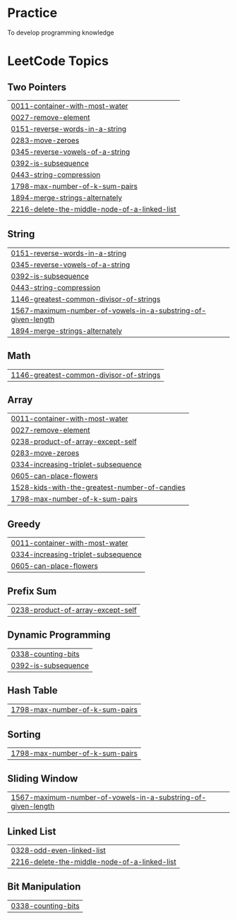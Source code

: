 # Practice
To develop programming knowledge

<!---LeetCode Topics Start-->
# LeetCode Topics
## Two Pointers
|  |
| ------- |
| [0011-container-with-most-water](https://github.com/Hunterwolf-SK/Practice/tree/master/0011-container-with-most-water) |
| [0027-remove-element](https://github.com/Hunterwolf-SK/Practice/tree/master/0027-remove-element) |
| [0151-reverse-words-in-a-string](https://github.com/Hunterwolf-SK/Practice/tree/master/0151-reverse-words-in-a-string) |
| [0283-move-zeroes](https://github.com/Hunterwolf-SK/Practice/tree/master/0283-move-zeroes) |
| [0345-reverse-vowels-of-a-string](https://github.com/Hunterwolf-SK/Practice/tree/master/0345-reverse-vowels-of-a-string) |
| [0392-is-subsequence](https://github.com/Hunterwolf-SK/Practice/tree/master/0392-is-subsequence) |
| [0443-string-compression](https://github.com/Hunterwolf-SK/Practice/tree/master/0443-string-compression) |
| [1798-max-number-of-k-sum-pairs](https://github.com/Hunterwolf-SK/Practice/tree/master/1798-max-number-of-k-sum-pairs) |
| [1894-merge-strings-alternately](https://github.com/Hunterwolf-SK/Practice/tree/master/1894-merge-strings-alternately) |
| [2216-delete-the-middle-node-of-a-linked-list](https://github.com/Hunterwolf-SK/Practice/tree/master/2216-delete-the-middle-node-of-a-linked-list) |
## String
|  |
| ------- |
| [0151-reverse-words-in-a-string](https://github.com/Hunterwolf-SK/Practice/tree/master/0151-reverse-words-in-a-string) |
| [0345-reverse-vowels-of-a-string](https://github.com/Hunterwolf-SK/Practice/tree/master/0345-reverse-vowels-of-a-string) |
| [0392-is-subsequence](https://github.com/Hunterwolf-SK/Practice/tree/master/0392-is-subsequence) |
| [0443-string-compression](https://github.com/Hunterwolf-SK/Practice/tree/master/0443-string-compression) |
| [1146-greatest-common-divisor-of-strings](https://github.com/Hunterwolf-SK/Practice/tree/master/1146-greatest-common-divisor-of-strings) |
| [1567-maximum-number-of-vowels-in-a-substring-of-given-length](https://github.com/Hunterwolf-SK/Practice/tree/master/1567-maximum-number-of-vowels-in-a-substring-of-given-length) |
| [1894-merge-strings-alternately](https://github.com/Hunterwolf-SK/Practice/tree/master/1894-merge-strings-alternately) |
## Math
|  |
| ------- |
| [1146-greatest-common-divisor-of-strings](https://github.com/Hunterwolf-SK/Practice/tree/master/1146-greatest-common-divisor-of-strings) |
## Array
|  |
| ------- |
| [0011-container-with-most-water](https://github.com/Hunterwolf-SK/Practice/tree/master/0011-container-with-most-water) |
| [0027-remove-element](https://github.com/Hunterwolf-SK/Practice/tree/master/0027-remove-element) |
| [0238-product-of-array-except-self](https://github.com/Hunterwolf-SK/Practice/tree/master/0238-product-of-array-except-self) |
| [0283-move-zeroes](https://github.com/Hunterwolf-SK/Practice/tree/master/0283-move-zeroes) |
| [0334-increasing-triplet-subsequence](https://github.com/Hunterwolf-SK/Practice/tree/master/0334-increasing-triplet-subsequence) |
| [0605-can-place-flowers](https://github.com/Hunterwolf-SK/Practice/tree/master/0605-can-place-flowers) |
| [1528-kids-with-the-greatest-number-of-candies](https://github.com/Hunterwolf-SK/Practice/tree/master/1528-kids-with-the-greatest-number-of-candies) |
| [1798-max-number-of-k-sum-pairs](https://github.com/Hunterwolf-SK/Practice/tree/master/1798-max-number-of-k-sum-pairs) |
## Greedy
|  |
| ------- |
| [0011-container-with-most-water](https://github.com/Hunterwolf-SK/Practice/tree/master/0011-container-with-most-water) |
| [0334-increasing-triplet-subsequence](https://github.com/Hunterwolf-SK/Practice/tree/master/0334-increasing-triplet-subsequence) |
| [0605-can-place-flowers](https://github.com/Hunterwolf-SK/Practice/tree/master/0605-can-place-flowers) |
## Prefix Sum
|  |
| ------- |
| [0238-product-of-array-except-self](https://github.com/Hunterwolf-SK/Practice/tree/master/0238-product-of-array-except-self) |
## Dynamic Programming
|  |
| ------- |
| [0338-counting-bits](https://github.com/Hunterwolf-SK/Practice/tree/master/0338-counting-bits) |
| [0392-is-subsequence](https://github.com/Hunterwolf-SK/Practice/tree/master/0392-is-subsequence) |
## Hash Table
|  |
| ------- |
| [1798-max-number-of-k-sum-pairs](https://github.com/Hunterwolf-SK/Practice/tree/master/1798-max-number-of-k-sum-pairs) |
## Sorting
|  |
| ------- |
| [1798-max-number-of-k-sum-pairs](https://github.com/Hunterwolf-SK/Practice/tree/master/1798-max-number-of-k-sum-pairs) |
## Sliding Window
|  |
| ------- |
| [1567-maximum-number-of-vowels-in-a-substring-of-given-length](https://github.com/Hunterwolf-SK/Practice/tree/master/1567-maximum-number-of-vowels-in-a-substring-of-given-length) |
## Linked List
|  |
| ------- |
| [0328-odd-even-linked-list](https://github.com/Hunterwolf-SK/Practice/tree/master/0328-odd-even-linked-list) |
| [2216-delete-the-middle-node-of-a-linked-list](https://github.com/Hunterwolf-SK/Practice/tree/master/2216-delete-the-middle-node-of-a-linked-list) |
## Bit Manipulation
|  |
| ------- |
| [0338-counting-bits](https://github.com/Hunterwolf-SK/Practice/tree/master/0338-counting-bits) |
<!---LeetCode Topics End-->